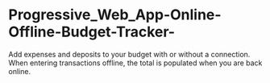 # Progressive_Web_App-Online-Offline-Budget-Tracker-
Add expenses and deposits to your budget with or without a connection. When entering transactions offline, the total is populated when you are back online.
